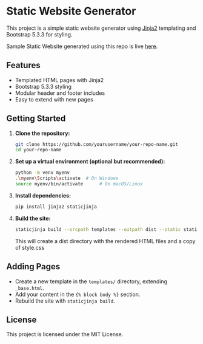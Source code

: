 # Static Website Generator

This project is a simple static website generator using [Jinja2](https://palletsprojects.com/p/jinja/) templating and Bootstrap 5.3.3 for styling.

Sample Static Website generated using this repo is live [here](https://manojkumar-jmp.github.io/github-pages-templates/). 

## Features

- Templated HTML pages with Jinja2
- Bootstrap 5.3.3 styling
- Modular header and footer includes
- Easy to extend with new pages

## Getting Started

1. **Clone the repository:**
   ```sh
   git clone https://github.com/yourusername/your-repo-name.git
   cd your-repo-name
   ```

2. **Set up a virtual environment (optional but recommended):**
   ```sh
   python -m venv myenv
   .\myenv\Scripts\activate  # On Windows
   source myenv/bin/activate      # On macOS/Linux
   ```

3. **Install dependencies:**
   ```sh
   pip install jinja2 staticjinja
   ```

4. **Build the site:**
   ```sh
   staticjinja build --srcpath templates --outpath dist --static static
   ```
   This will create a dist directory with the rendered HTML files and a copy of style.css
   
## Adding Pages

- Create a new template in the `templates/` directory, extending `_base.html`.
- Add your content in the `{% block body %}` section.
- Rebuild the site with `staticjinja build`.

## License

This project is licensed under the MIT License.
